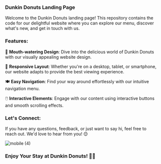 
### Dunkin Donuts Landing Page

Welcome to the Dunkin Donuts landing page! This repository contains the code for our delightful website where you can explore our menu, discover what's new, and get in touch with us.

### Features:

🍩 **Mouth-watering Design**: Dive into the delicious world of Dunkin Donuts with our visually appealing website design.

📱 **Responsive Layout**: Whether you're on a desktop, tablet, or smartphone, our website adapts to provide the best viewing experience.

🍽️ **Easy Navigation**: Find your way around effortlessly with our intuitive navigation menu.

🖱️ **Interactive Elements**: Engage with our content using interactive buttons and smooth scrolling effects.



### Let's Connect:

If you have any questions, feedback, or just want to say hi, feel free to reach out. We'd love to hear from you! 😊


![mobile (4)](https://github.com/Pranali9922/Dunkin-Landing-Page/assets/109171261/bc26180b-22c6-45b7-b1c6-5ef10c40535a)



### Enjoy Your Stay at Dunkin Donuts! 🍩🎉
